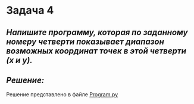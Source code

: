 # Задача 4

## ***Напишите программу, которая по заданному номеру четверти показывает диапазон возможных координат точек в этой четверти (x и y).***


## ***Решение:***

Решение представлено в файле [Program.py](Program.py)